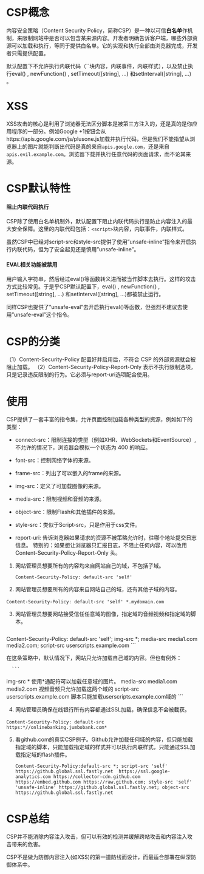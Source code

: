 # CSP概念

内容安全策略（Content Security Policy，简称CSP）是一种以可信**白名单**作机制，来限制网站中是否可以包含某来源内容。开发者明确告诉客户端，哪些外部资源可以加载和执行，等同于提供白名单。它的实现和执行全部由浏览器完成，开发者只需提供配置。

默认配置下不允许执行内联代码（``块内容，内联事件，内联样式），以及禁止执行eval() , newFunction() , setTimeout([string], …) 和setInterval([string], …) 。



#  XSS

XSS攻击的核心是利用了浏览器无法区分脚本是被第三方注入的，还是真的是你应用程序的一部分。例如Google +1按钮会从https://apis.google.com/js/plusone.js加载并执行代码，但是我们不能指望从浏览器上的图片就能判断出代码是真的来自`apis.google.com`，还是来自`apis.evil.example.com`。浏览器下载并执行任意代码的页面请求，而不论其来源。



# CSP默认特性

#### 阻止内联代码执行

CSP除了使用白名单机制外，默认配置下阻止内联代码执行是防止内容注入的最大安全保障。这里的内联代码包括：`<script>`块内容，内联事件，内联样式。

虽然CSP中已经对script-src和style-src提供了使用”unsafe-inline”指令来开启执行内联代码，但为了安全起见还是慎用”unsafe-inline”。

#### EVAL相关功能被禁用

用户输入字符串，然后经过eval()等函数转义进而被当作脚本去执行。这样的攻击方式比较常见。于是乎CSP默认配置下，eval() , newFunction() , setTimeout([string], …) 和setInterval([string], …)都被禁止运行。

同样CSP也提供了”unsafe-eval”去开启执行eval()等函数，但强烈不建议去使用”unsafe-eval”这个指令。



# CSP的分类
（1）Content-Security-Policy
           配置好并启用后，不符合 CSP 的外部资源就会被阻止加载。
（2）Content-Security-Policy-Report-Only
          表示不执行限制选项，只是记录违反限制的行为。它必须与report-uri选项配合使用。



# 使用

CSP提供了一套丰富的指令集，允许页面控制加载各种类型的资源，例如如下的类型：

- connect-src：限制连接的类型（例如XHR、WebSockets和EventSource）,不允许的情况下，浏览器会模拟一个状态为 400 的响应。

- font-src：控制网络字体的来源。

- frame-src：列出了可以嵌入的frame的来源。

- img-src：定义了可加载图像的来源。

- media-src：限制视频和音频的来源。

- object-src：限制Flash和其他插件的来源。

- style-src：类似于Script-src，只是作用于css文件。

- report-uri:  告诉浏览器如果请求的资源不被策略允许时，往哪个地址提交日志信息。 特别的：如果想让浏览器只汇报日志，不阻止任何内容，可以改用 Content-Security-Policy-Report-Only 头。

  

1. 网站管理员想要所有的内容均来自网站自己的域，不包括子域。

   `Content-Security-Policy: default-src 'self'`

2. 网站管理员想要所有的内容来自网站自己的域，还有其他子域的内容。

​      `Content-Security-Policy: default-src 'self' *.mydomain.com`

3. 网站管理员想要网站接受信任任意域的图像，指定域的音频视频和指定域的脚本。

      ```
Content-Security-Policy: default-src 'self'; img-src *; media-src media1.com media2.com; script-src userscripts.example.com
      ```

​       在这条策略中，默认情况下，网站只允许加载自己域的内容。但也有例外：

      ```
img-src * 使用*通配符可以加载任意域的图片。
media-src media1.com media2.com 视频音频只允许加载这两个域的
script-src userscripts.example.com 脚本只能加载userscripts.example.com域的
      ```

4. 网站管理员确保在线银行所有内容都通过SSL加载，确保信息不会被截获。

​       `Content-Security-Policy: default-src https:*//onlinebanking.jumbobank.com*`

5. 看github.com的真实CSP例子。Github允许加载任何域的内容，但只能加载指定域的脚本，只能加载指定域的样式并可以执行内联样式，只能通过SSL加载指定域的flash插件。

   ```
   Content-Security-Policy:default-src *; script-src 'self' https://github.global.ssl.fastly.net  https://ssl.google-analytics.com https://collector-cdn.github.com  https://embed.github.com https://raw.github.com; style-src 'self' 'unsafe-inline' https://github.global.ssl.fastly.net; object-src https://github.global.ssl.fastly.net
   ```

   

# CSP总结

CSP并不能消除内容注入攻击，但可以有效的检测并缓解跨站攻击和内容注入攻击带来的危害。

CSP不是做为防御内容注入(如XSS)的第一道防线而设计，而最适合部署在纵深防御体系中。

